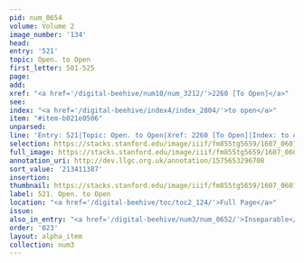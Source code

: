 ```yaml
---
pid: num_0654
volume: Volume 2
image_number: '134'
head:
entry: '521'
topic: Open. to Open
first_letter: 501-525
page:
add:
xref: "<a href='/digital-beehive/num10/num_3212/'>2260 [To Open]</a>"
see:
index: "<a href='/digital-beehive/index4/index_2804/'>to open</a>"
item: "#item-b021e0506"
unparsed:
line: 'Entry: 521|Topic: Open. to Open|Xref: 2260 [To Open]|Index: to open|#item-b021e0506'
selection: https://stacks.stanford.edu/image/iiif/fm855tg5659/1607_0601/822,1387,2936,214/full/0/default.jpg
full_image: https://stacks.stanford.edu/image/iiif/fm855tg5659/1607_0601/full/full/0/default.jpg
annotation_uri: http://dev.llgc.org.uk/annotation/1575653296708
sort_value: '213411387'
insertion:
thumbnail: https://stacks.stanford.edu/image/iiif/fm855tg5659/1607_0601/822,1387,600,180/250,/0/default.jpg
label: 521. Open. to Open
location: "<a href='/digital-beehive/toc/toc2_124/'>Full Page</a>"
issue:
also_in_entry: "<a href='/digital-beehive/num3/num_0652/'>Inseparable</a>|<a href='/digital-beehive/num3/num_0653/'>Openly</a>"
order: '023'
layout: alpha_item
collection: num3
---
```

